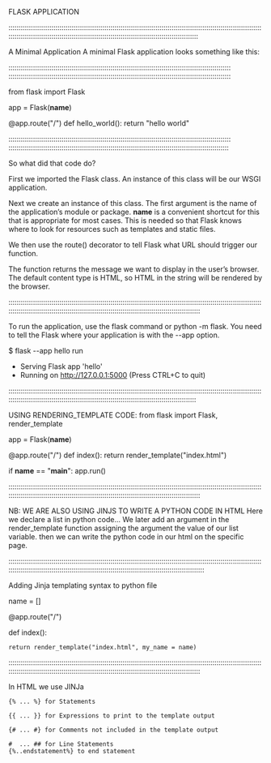 FLASK APPLICATION

:::::::::::::::::::::::::::::::::::::::::::::::::::::::::::::::::::::::::::::::::::::::::::::::::::::::::::::::::::::::::::::::::::::::::::::::::::::::::::::::::::::::::::::::::::::::::::::::::::::::::::::::::::::::::


A Minimal Application
A minimal Flask application looks something like this:

:::::::::::::::::::::::::::::::::::::::::::::::::::::::::::::::::::::::::::::::::::::::::::::::::::::::::::::
:::::::::::::::::::::::::::::::::::::::::::::::::::::::::::::::::::::::::::::::::::::::::::::::::::::::::::::

from flask import Flask

app = Flask(__name__)

@app.route("/")
def hello_world():
    return "hello world"

:::::::::::::::::::::::::::::::::::::::::::::::::::::::::::::::::::::::::::::::::::::::::::::::::::::::::::::
::::::::::::::::::::::::::::::::::::::::::::::::::::::::::::::::::::::::::::::::::::::::::::::::::::::::::::

So what did that code do?

First we imported the Flask class. An instance of this class will be our WSGI application.

Next we create an instance of this class. The first argument is the name of the application’s module or package. __name__ is a convenient shortcut for this that is appropriate for most cases. This is needed so that Flask knows where to look for resources such as templates and static files.

We then use the route() decorator to tell Flask what URL should trigger our function.

The function returns the message we want to display in the user’s browser. The default content type is HTML, so HTML in the string will be rendered by the browser.

::::::::::::::::::::::::::::::::::::::::::::::::::::::::::::::::::::::::::::::::::::::::::::::::::::::::::::::::::::::::::::::::::::::::::::::::::::::::::::::::::::::::::::::::::::::::::::::::::::::::::::::::::::::::::

To run the application, use the flask command or python -m flask. You need to tell the Flask where your application is with the --app option.

$ flask --app hello run
 * Serving Flask app 'hello'
 * Running on http://127.0.0.1:5000 (Press CTRL+C to quit)


 ::::::::::::::::::::::::::::::::::::::::::::::::::::::::::::::::::::::::::::::::::::::::::::::::::::::::::::::::::::::::::::::::::::::::::::::::::::::::::::::::::::::::::::::::::::::::::::::::::::::::::::::::::::::::
 
 USING RENDERING_TEMPLATE
 CODE:
 from flask import Flask, render_template

app = Flask(__name__)


@app.route("/")
def index():
	return render_template("index.html")

if __name__ == "__main__":
	app.run()

::::::::::::::::::::::::::::::::::::::::::::::::::::::::::::::::::::::::::::::::::::::::::::::::::::::::::::::::::::::::::::::::::::::::::::::::::::::::::::::::::::::::::::::::::::::::::::::::::::::::::::::::::::::::::

NB: WE ARE ALSO USING JINJS TO WRITE A PYTHON CODE IN HTML
Here we declare a list in python code...
We later add an argument in the render_template function assigning the argument the value of our list variable.
then we can write the python code in our html on the specific page.

::::::::::::::::::::::::::::::::::::::::::::::::::::::::::::::::::::::::::::::::::::::::::::::::::::::::::::::::::::::::::::::::::::::::::::::::::::::::::::::::::::::::::::::::::::::::::::::::::::::::::::::::::::::::::::


Adding Jinja templating syntax to python file

name = []

@app.route("/")

def index():

	return render_template("index.html", my_name = name)

::::::::::::::::::::::::::::::::::::::::::::::::::::::::::::::::::::::::::::::::::::::::::::::::::::::::::::::::::::::::::::::::::::::::::::::::::::::::::::::::::::::::::::::::::::::::::::::::::::::::::::::::::::::::::

In HTML we use JINJa


    {% ... %} for Statements

    {{ ... }} for Expressions to print to the template output

    {# ... #} for Comments not included in the template output

    #  ... ## for Line Statements
    {%..endstatement%} to end statement
